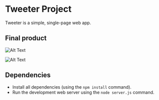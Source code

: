 # Tweeter Project

Tweeter is a simple, single-page web app.

## Final product

![Alt Text](https://github.com/tofi-124/tweeter/blob/master/docs/1.gif)

![Alt Text](https://github.com/tofi-124/tweeter/blob/master/docs/2.gif)

## Dependencies

- Install all dependencies (using the `npm install` command).
- Run the development web server using the `node server.js` command.
